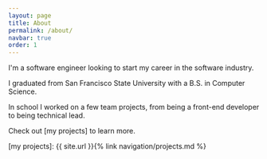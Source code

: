 ```yaml
---
layout: page
title: About
permalink: /about/
navbar: true
order: 1
---
```


I'm a software engineer looking to start my career in the software industry.

I graduated from San Francisco State University with a B.S. in Computer Science.

In school I worked on a few team projects, from being a front-end developer
to being technical lead.

Check out [my projects] to learn more.

[my projects]: {{ site.url }}{% link navigation/projects.md %}
